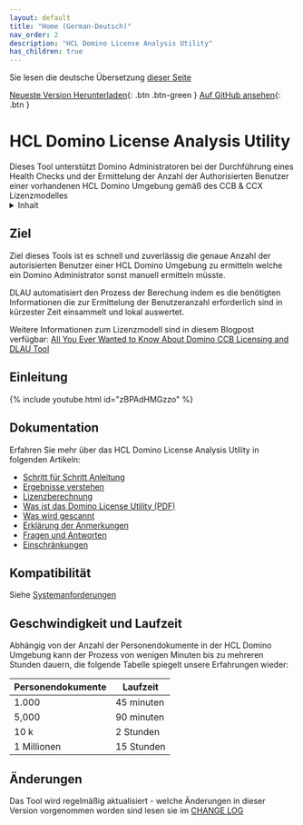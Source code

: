 ```yaml
---
layout: default
title: "Home (German-Deutsch)"
nav_order: 2
description: "HCL Domino License Analysis Utility"
has_children: true
---
```


Sie lesen die deutsche Übersetzung [dieser Seite](../index.md)

[Neueste Version Herunterladen](https://github.com/HCL-TECH-SOFTWARE/domino-license-analysis-utility-DLAU/releases/latest){: .btn .btn-green }
[Auf GitHub ansehen](https://github.com/HCL-TECH-SOFTWARE/domino-license-analysis-utility-DLAU/){: .btn }

<h1>HCL Domino License Analysis Utility</h1>
Dieses Tool unterstützt Domino Administratoren bei der Durchführung eines Health Checks und der Ermittelung der Anzahl der Authorisierten Benutzer einer vorhandenen HCL Domino Umgebung gemäß des CCB & CCX Lizenzmodelles

<details close markdown="block">
  <summary>
    Inhalt
  </summary>
  {: .text-delta }
1. TOC
{:toc}
</details>

## Ziel

Ziel dieses Tools ist es schnell und zuverlässig die genaue Anzahl der autorisierten Benutzer einer HCL Domino Umgebung zu ermitteln welche ein Domino Administrator sonst manuell ermitteln müsste. 

DLAU automatisiert den Prozess der Berechung indem es die benötigten Informationen die zur Ermittelung der Benutzeranzahl erforderlich sind in kürzester Zeit einsammelt und lokal auswertet.

Weitere Informationen zum Lizenzmodell sind in diesem Blogpost verfügbar:
[All You Ever Wanted to Know About Domino CCB Licensing and DLAU Tool](https://blog.hcltechsw.com/domino/all-you-ever-wanted-to-know-about-domino-ccb-licensing-and-dlau-tool/?referrer=opensource.hcltechsw.com/domino-license-analysis-utility-DLAU/)

## Einleitung

{% include youtube.html id="zBPAdHMGzzo" %}


## Dokumentation
Erfahren Sie mehr über das HCL Domino License Analysis Utility in folgenden Artikeln:

* [Schritt für Schritt Anleitung](/de-de/instructions.md)
* [Ergebnisse verstehen](/de-de/results.md)
* [Lizenzberechnung](/de-de/licensecalc.md)
* [Was ist das Domino License Utility (PDF)](../../assets/pdf/what-Is-the-domino-license-analysis-utility.pdf)
* [Was wird gescannt](/de-de/scanning.md)
* [Erklärung der Anmerkungen](observations.md)
* [Fragen und Antworten](/de-de/faqs.md)
* [Einschränkungen](/de-de/limitations.md)

## Kompatibilität

Siehe [Systemanforderungen](/de-de/requirements.md)

## Geschwindigkeit und Laufzeit

Abhängig von der Anzahl der Personendokumente in der HCL Domino Umgebung kann der Prozess von wenigen Minuten bis zu mehreren Stunden dauern, die folgende Tabelle spiegelt unsere Erfahrungen wieder:

Personendokumente | Laufzeit
--- | --- 
1.000 | 45 minuten
5,000 | 90 minuten
10 k | 2 Stunden
1 Millionen | 15 Stunden

## Änderungen

Das Tool wird regelmäßig aktualisiert - welche Änderungen in dieser Version vorgenommen worden sind lesen sie im [CHANGE LOG](../changelog.md)
